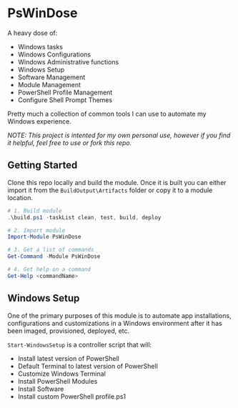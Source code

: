 # PsWinDose

A heavy dose of:

- Windows tasks
- Windows Configurations
- Windows Administrative functions
- Windows Setup
- Software Management
- Module Management
- PowerShell Profile Management
- Configure Shell Prompt Themes

Pretty much a collection of common tools I can use to automate my Windows experience.

*NOTE: This project is intented for my own personal use, however if you find it helpful, feel free to use or fork this repo.*

## Getting Started

Clone this repo locally and build the module. Once it is built you can either import it from the ```BuildOutput\Artifacts``` folder or copy it to a module location.

```powershell
# 1. Build module
.\build.ps1 -taskList clean, test, build, deploy

# 2. Import module
Import-Module PsWinDose

# 3. Get a list of commands
Get-Command -Module PsWinDose

# 4. Get help on a command
Get-Help <commandName>
```

## Windows Setup

One of the primary purposes of this module is to automate app installations, configurations and customizations in a Windows environment after it has been imaged, provisioned, deployed, etc.

```Start-WindowsSetup``` is a controller script that will:

- Install latest version of PowerShell
- Default Terminal to latest version of PowerShell
- Customize Windows Terminal
- Install PowerShell Modules
- Install Software
- Install custom PowerShell profile.ps1
